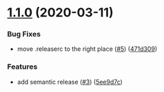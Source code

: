 # [1.1.0](https://github.com/notthemonkee/create-pull-request-action/compare/v1.0.1...v1.1.0) (2020-03-11)


### Bug Fixes

* move .releaserc to the right place ([#5](https://github.com/notthemonkee/create-pull-request-action/issues/5)) ([471d309](https://github.com/notthemonkee/create-pull-request-action/commit/471d309af7d22295e8fc593467994b86770583e1))


### Features

* add semantic release ([#3](https://github.com/notthemonkee/create-pull-request-action/issues/3)) ([5ee9d7c](https://github.com/notthemonkee/create-pull-request-action/commit/5ee9d7ccc9aa3b017c914227602467b0154cc428))
